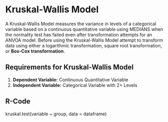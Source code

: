 # Kruskal-Wallis Model 

A Kruskal-Wallis Model measures the variance in levels of a categorical variable based on a continuous quantitative variable using MEDIANS when the normality test has failed even after transformation attempts for an ANVOA model. 
Before using the Kruskal-Wallis Model attempt to transform data using either a logarithmic transformation, square root transformation, or **Box-Cox transformation**. 

## Requirements for Kruskal-Wallis Model 
1. **Dependent Variable:** Continuous Quantitative Variable 
2. **Independent Variable:** Categorical Variable with 2+ Levels 

## R-Code 

kruskal.test(variable ~ group, data = dataframe) 
